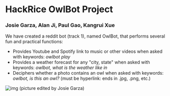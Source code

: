 # **HackRice OwlBot Project**
### Josie Garza, Alan Ji, Paul Gao, Kangrui Xue

We have created a reddit bot (track 1), named OwlBot, that performs several fun and practical functions:
- Provides Youtube and Spotify link to music or other videos when asked with keywords: *owlbot play*
- Provides a weather forecast for any "city, state" when asked with keywords: *owlbot, what is the weather like in*
- Deciphers whether a photo contains an owl when asked with keywords: *owlbot, is this an owl?* (must be hyperlink: ends in .jpg, .png, etc.)

![img](https://i.imgur.com/8jKmp0q.jpg)
(picture edited by Josie Garza)


